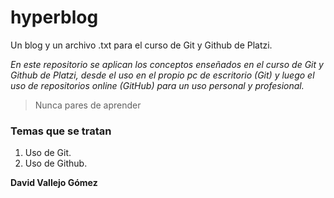 # hyperblog
Un blog y un archivo .txt para el curso de Git y Github de Platzi.

 *En este repositorio se aplican los conceptos enseñados en el curso de Git y Github de Platzi, desde el uso en el propio pc de escritorio (Git) y luego el uso de repositorios online (GitHub) para un uso personal y profesional.*
 
>  Nunca pares de aprender


### Temas que se tratan
1. Uso de Git.
2. Uso de Github.

**David Vallejo Gómez**
